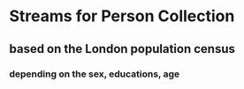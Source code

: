 # Streams for Person Collection
## based on the London population census
### depending on the sex, educations, age
